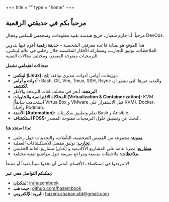 +++
title = ""
type = "home"
+++

## مرحباً بكم في حديقتي الرقمية

مرحباً، أنا حازم شعبان، خريج هندسة تقنية معلومات، ومتحمس للينكس ومجال DevOps.

هذا الموقع هو بمثابة قاعدة معرفتي الشخصية – **حديقة رقمية** أقوم فيها بتدوين الملاحظات، توثيق التجارب، ومشاركة الأفكار المكتسبة خلال رحلتي في عالم لينكس، البرمجيات مفتوحة المصدر، ومختلف مجالات التقنية.

**مجالات اهتمامي تشمل:**

*   **لينكس (Linux):** توزيعات، أوامر، أدوات، مديري نوافذ، إلخ.
*   **أدوات و أوامر :** Bash, Git, Vim, Tmux, SSH, Rsync والعديد غيرها التي تنتظر أن **تُكتشف**.
*   **البرمجة:** أبحر في مختلف لغات البرمجة والأطر
*   **المحاكاة الافتراضية والحاويات (Virtualization & Containerization):** KVM (استخدمت سابقاً VirtualBox و VMware قبل الاستقرار على KVM)، Docker، وأحياناً Podman.
*   **الأتمتة (Automation):** تعلم وتطبيق سكربتات Bash و Ansible.
*   **استكشاف FOSS:** البحث عن وتطبيق حلول البرمجيات مفتوحة المصدر.

**ماذا ستجد هنا:**

*   **[مدونة](/ar/blog):** مجموعة من القصص الشخصية، التأملات، والتحديثات حول رحلتي.
*   **[تجارب](/ar/experiments):** توثيق مفصل للاستكشافات العملية.
*   **[مشاريع](/ar/projects):** نظرة عامة على المشاريع الأكاديمية و (*نأمل*) مشاريع العالم الحقيقي.
*   **[ملاحظات](/ar/notes):** ملاحظات منسقة ومراجع سريعة حول مواضيع تقنية مختلفة.

لا تترددوا في استكشاف الأقسام. أتمنى أن تجدوا شيئاً مفيداً أو ممتعاً!

**يمكنكم التواصل معي عبر:**

*   **لينكدإن:** [in/hazembook](https://linkedin.com/in/hazembook)
*   **جيت هب:** [github.com/hazembook](https://github.com/hazembook)
*   **البريد الإلكتروني:** [hazem.shaban.std@gmail.com](mailto:hazem.shaban.std@gmail.com)
